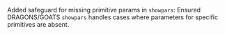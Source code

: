 Added safeguard for missing primitive params in `showpars`: Ensured DRAGONS/GOATS `showpars` handles cases where parameters for specific primitives are absent.